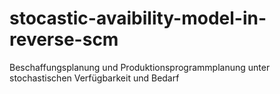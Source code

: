 # stocastic-avaibility-model-in-reverse-scm
Beschaffungsplanung und Produktionsprogrammplanung unter stochastischen Verfügbarkeit und Bedarf
